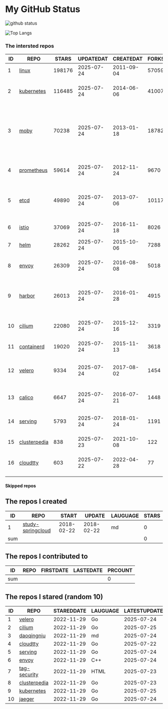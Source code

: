 # My GitHub Status

<img src="https://github-readme-stats-1.yihong0618.vercel.app/api?username=daoqingniu&show_icons=true&&&hide_title=true&count_private=true" alt="github status" />

![Top Langs](https://github-readme-stats-1.yihong0618.vercel.app/api/top-langs/?username=daoqingniu&layout=compact)

<!--START_SECTION:github_repos-->
### The intersted repos
| ID |                              REPO                               | STARS  | UPDATEDAT  | CREATEDAT  | FORKSCOUNT |                                                DESCRIPTIONS                                                |
|----|-----------------------------------------------------------------|--------|------------|------------|------------|------------------------------------------------------------------------------------------------------------|
|  1 | [linux](https://github.com/torvalds/linux)                      | 198176 | 2025-07-24 | 2011-09-04 |      57059 | Linux kernel source tree                                                                                   |
|  2 | [kubernetes](https://github.com/kubernetes/kubernetes)          | 116485 | 2025-07-24 | 2014-06-06 |      41007 | Production-Grade Container Scheduling and Management                                                       |
|  3 | [moby](https://github.com/moby/moby)                            |  70238 | 2025-07-24 | 2013-01-18 |      18782 | The Moby Project - a collaborative project for the container ecosystem to assemble container-based systems |
|  4 | [prometheus](https://github.com/prometheus/prometheus)          |  59614 | 2025-07-24 | 2012-11-24 |       9670 | The Prometheus monitoring system and time series database.                                                 |
|  5 | [etcd](https://github.com/etcd-io/etcd)                         |  49890 | 2025-07-24 | 2013-07-06 |      10117 | Distributed reliable key-value store for the most critical data of a distributed system                    |
|  6 | [istio](https://github.com/istio/istio)                         |  37069 | 2025-07-24 | 2016-11-18 |       8026 | Connect, secure, control, and observe services.                                                            |
|  7 | [helm](https://github.com/helm/helm)                            |  28262 | 2025-07-24 | 2015-10-06 |       7288 | The Kubernetes Package Manager                                                                             |
|  8 | [envoy](https://github.com/envoyproxy/envoy)                    |  26309 | 2025-07-24 | 2016-08-08 |       5018 | Cloud-native high-performance edge/middle/service proxy                                                    |
|  9 | [harbor](https://github.com/goharbor/harbor)                    |  26013 | 2025-07-24 | 2016-01-28 |       4915 | An open source trusted cloud native registry project that stores, signs, and scans content.                |
| 10 | [cilium](https://github.com/cilium/cilium)                      |  22080 | 2025-07-24 | 2015-12-16 |       3319 | eBPF-based Networking, Security, and Observability                                                         |
| 11 | [containerd](https://github.com/containerd/containerd)          |  19020 | 2025-07-24 | 2015-11-13 |       3618 | An open and reliable container runtime                                                                     |
| 12 | [velero](https://github.com/vmware-tanzu/velero)                |   9334 | 2025-07-24 | 2017-08-02 |       1454 | Backup and migrate Kubernetes applications and their persistent volumes                                    |
| 13 | [calico](https://github.com/projectcalico/calico)               |   6647 | 2025-07-24 | 2016-07-21 |       1448 | Cloud native networking and network security                                                               |
| 14 | [serving](https://github.com/knative/serving)                   |   5793 | 2025-07-24 | 2018-01-24 |       1191 | Kubernetes-based, scale-to-zero, request-driven compute                                                    |
| 15 | [clusterpedia](https://github.com/clusterpedia-io/clusterpedia) |    838 | 2025-07-23 | 2021-10-08 |        122 | The Encyclopedia of Kubernetes clusters                                                                    |
| 16 | [cloudtty](https://github.com/cloudtty/cloudtty)                |    603 | 2025-07-22 | 2022-04-28 |         77 | A Friendly Kubernetes CloudShell (Web Terminal) !                                                          |



#### Skipped repos
<!--END_SECTION:github_repos-->

<!--START_SECTION:my_github-->
## The repos I created
| ID  |                                 REPO                                 |   START    |   UPDATE   | LAUGUAGE | STARS |
|-----|----------------------------------------------------------------------|------------|------------|----------|-------|
|   1 | [study-springcloud](https://github.com/daoqingniu/study-springcloud) | 2018-02-22 | 2018-02-22 | md       |     0 |
| sum |                                                                      |            |            |          |     0 |

## The repos I contributed to
| ID  | REPO | FIRSTDATE | LASTEDATE | PRCOUNT |
|-----|------|-----------|-----------|---------|
| sum |      |           |           |       0 |

## The repos I stared (random 10)
| ID |                              REPO                               | STAREDDATE | LAUGUAGE | LATESTUPDATE |
|----|-----------------------------------------------------------------|------------|----------|--------------|
|  1 | [velero](https://github.com/vmware-tanzu/velero)                | 2022-11-29 | Go       | 2025-07-24   |
|  2 | [cilium](https://github.com/cilium/cilium)                      | 2022-11-29 | Go       | 2025-07-25   |
|  3 | [daoqingniu](https://github.com/daoqingniu/daoqingniu)          | 2022-11-29 | md       | 2025-07-24   |
|  4 | [cloudtty](https://github.com/cloudtty/cloudtty)                | 2022-11-29 | Go       | 2025-07-22   |
|  5 | [serving](https://github.com/knative/serving)                   | 2022-11-29 | Go       | 2025-07-24   |
|  6 | [envoy](https://github.com/envoyproxy/envoy)                    | 2022-11-29 | C++      | 2025-07-24   |
|  7 | [tag-security](https://github.com/cncf/tag-security)            | 2022-11-29 | HTML     | 2025-07-23   |
|  8 | [clusterpedia](https://github.com/clusterpedia-io/clusterpedia) | 2022-11-29 | Go       | 2025-07-23   |
|  9 | [kubernetes](https://github.com/kubernetes/kubernetes)          | 2022-11-29 | Go       | 2025-07-25   |
| 10 | [jaeger](https://github.com/jaegertracing/jaeger)               | 2022-11-29 | Go       | 2025-07-24   |

<!--END_SECTION:my_github-->

